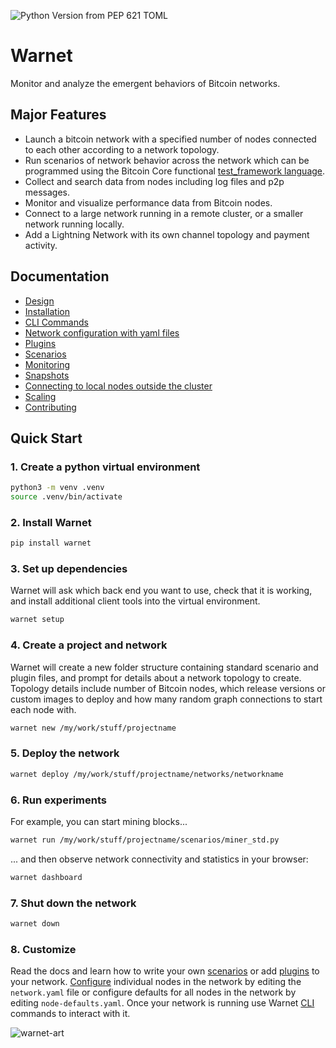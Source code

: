 ![Python Version from PEP 621 TOML](https://img.shields.io/python/required-version-toml?tomlFilePath=https://raw.githubusercontent.com/bitcoin-dev-project/warnet/main/pyproject.toml)
# Warnet

Monitor and analyze the emergent behaviors of Bitcoin networks.

## Major Features

* Launch a bitcoin network with a specified number of nodes connected to each other according to a network topology.
* Run scenarios of network behavior across the network which can be programmed using the Bitcoin Core functional [test_framework language](https://github.com/bitcoin/bitcoin/tree/master/test/functional).
* Collect and search data from nodes including log files and p2p messages.
* Monitor and visualize performance data from Bitcoin nodes.
* Connect to a large network running in a remote cluster, or a smaller network running locally.
* Add a Lightning Network with its own channel topology and payment activity.

## Documentation

- [Design](/DESIGN.md)
- [Installation](/docs/install.md)
- [CLI Commands](/docs/warnet.md)
- [Network configuration with yaml files](/docs/config.md)
- [Plugins](/docs/plugins.md)
- [Scenarios](/docs/scenarios.md)
- [Monitoring](/docs/logging_monitoring.md)
- [Snapshots](/docs/snapshots.md)
- [Connecting to local nodes outside the cluster](/docs/connecting-local-nodes.md)
- [Scaling](/docs/scaling.md)
- [Contributing](/docs/developer-notes.md)


## Quick Start

### 1. Create a python virtual environment

```sh
python3 -m venv .venv
source .venv/bin/activate
```

### 2. Install Warnet

```sh
pip install warnet
```

### 3. Set up dependencies

Warnet will ask which back end you want to use, check that it is working,
and install additional client tools into the virtual environment.

```sh
warnet setup
```

### 4. Create a project and network

Warnet will create a new folder structure containing standard scenario and plugin
files, and prompt for details about a network topology to create. Topology details
include number of Bitcoin nodes, which release versions or custom images to deploy
and how many random graph connections to start each node with.

```sh
warnet new /my/work/stuff/projectname
```

### 5. Deploy the network

```sh
warnet deploy /my/work/stuff/projectname/networks/networkname
```

### 6. Run experiments

For example, you can start mining blocks...

```sh
warnet run /my/work/stuff/projectname/scenarios/miner_std.py
```

... and then observe network connectivity and statistics in your browser:

```sh
warnet dashboard
```

### 7. Shut down the network

```sh
warnet down
```

### 8. Customize

Read the docs and learn how to write your own [scenarios](docs/scenarios.md)
or add [plugins](docs/plugins.md) to your network. [Configure](docs/config.md) individual nodes
in the network by editing the `network.yaml` file or configure
defaults for all nodes in the network by editing `node-defaults.yaml`. Once
your network is running use Warnet [CLI](docs/warnet.md) commands to interact with it.


![warnet-art](https://raw.githubusercontent.com/bitcoin-dev-project/warnet/main/docs/machines.webp)
